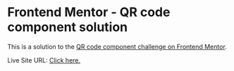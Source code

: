 # Frontend Mentor - QR code component solution

This is a solution to the [QR code component challenge on Frontend Mentor](https://www.frontendmentor.io/challenges/qr-code-component-iux_sIO_H).

Live Site URL: [Click here.](https://andrewakhmetov.github.io/qr-code-component/)
